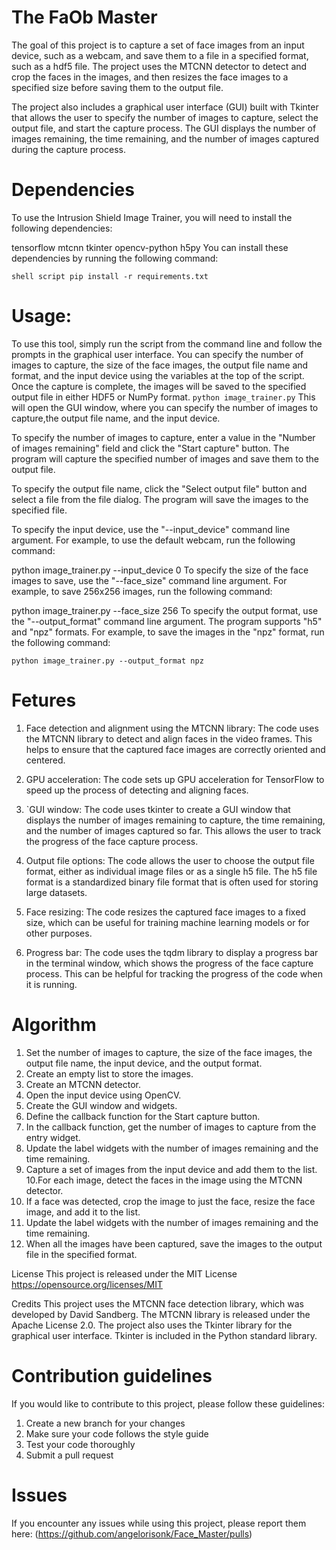 # The FaOb Master

The goal of this project is to capture a set of face images from an input device, such as a webcam, and save them to a file in a specified format, such as a hdf5 file. The project uses the MTCNN detector to detect and crop the faces in the images, and then resizes the face images to a specified size before saving them to the output file.

The project also includes a graphical user interface (GUI) built with Tkinter that allows the user to specify the number of images to capture, select the output file, and start the capture process. The GUI displays the number of images remaining, the time remaining, and the number of images captured during the capture process.


# Dependencies
To use the Intrusion Shield Image Trainer, you will need to install the following dependencies:

tensorflow
mtcnn
tkinter
opencv-python
h5py
You can install these dependencies by running the following command:

```shell script pip install -r requirements.txt```

# Usage:
To use this tool, simply run the script from the command line and follow the prompts in the graphical user interface. You can specify the number of images to capture, the size of the face images, the output file name and format, and the input device using the variables at the top of the script. Once the capture is complete, the images will be saved to the specified output file in either HDF5 or NumPy format.
```python image_trainer.py```
This will open the GUI window, where you can specify the number of images to capture,the output file name, and the input device.

To specify the number of images to capture, enter a value in the "Number of images remaining" field and click the "Start capture" button. The program will capture the specified number of images and save them to the output file.

To specify the output file name, click the "Select output file" button and select a file from the file dialog. The program will save the images to the specified file.

To specify the input device, use the "--input_device" command line argument. For example, to use the default webcam, run the following command:

python image_trainer.py --input_device 0
To specify the size of the face images to save, use the "--face_size" command line argument. For example, to save 256x256 images, run the following command:

python image_trainer.py --face_size 256
To specify the output format, use the "--output_format" command line argument. The program supports "h5" and "npz" formats. For example, to save the images in the "npz" format, run the following command:

```python image_trainer.py --output_format npz```

# Fetures

1. Face detection and alignment using the MTCNN library: The code uses the MTCNN library to detect and align faces in the video frames. This helps to ensure that the captured face images are correctly oriented and centered.

2. GPU acceleration: The code sets up GPU acceleration for TensorFlow to speed up the process of detecting and aligning faces.

3. `GUI window: The code uses tkinter to create a GUI window that displays the number of images remaining to capture, the time remaining, and the number of images captured so far. This allows the user to track the progress of the face capture process.

3. Output file options: The code allows the user to choose the output file format, either as individual image files or as a single h5 file. The h5 file format is a standardized binary file format that is often used for storing large datasets.

4. Face resizing: The code resizes the captured face images to a fixed size, which can be useful for training machine learning models or for other purposes.

5. Progress bar: The code uses the tqdm library to display a progress bar in the terminal window, which shows the progress of the face capture process. This can be helpful for tracking the progress of the code when it is running.


# Algorithm
1. Set the number of images to capture, the size of the face images, the output file name, the input device, and the output format.
2. Create an empty list to store the images.
3. Create an MTCNN detector.
4. Open the input device using OpenCV.
5. Create the GUI window and widgets.
6. Define the callback function for the Start capture button.
7. In the callback function, get the number of images to capture from the entry widget.
8. Update the label widgets with the number of images remaining and the time remaining.
9. Capture a set of images from the input device and add them to the list.
10.For each image, detect the faces in the image using the MTCNN detector.
11. If a face was detected, crop the image to just the face, resize the face image, and add it to the list.
12. Update the label widgets with the number of images remaining and the time remaining.
13. When all the images have been captured, save the images to the output file in the specified format.

License
This project is released under the MIT License https://opensource.org/licenses/MIT

Credits
This project uses the MTCNN face detection library, which was developed by David Sandberg. The MTCNN library is released under the Apache License 2.0.
The project also uses the Tkinter library for the graphical user interface. Tkinter is included in the Python standard library.

# Contribution guidelines
If you would like to contribute to this project, please follow these guidelines:

1. Create a new branch for your changes
2. Make sure your code follows the style guide
3. Test your code thoroughly
4. Submit a pull request
# Issues
If you encounter any issues while using this project, please report them here: (https://github.com/angelorisonk/Face_Master/pulls)


